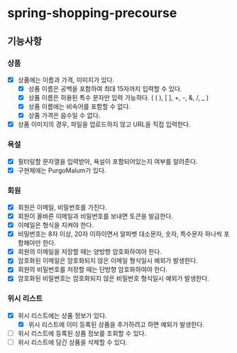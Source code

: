 # spring-shopping-precourse

## 기능사항

### 상품

- [x] 상품에는 이름과 가격, 이미지가 있다.
  - [x] 상품 이름은 공백을 포함하여 최대 15자까지 입력할 수 있다. 
  - [x] 상품 이름은 허용된 특수 문자만 입력 가능하다. ( ( ), [ ], +, -, &, /, _ )
  - [x] 상품 이름에는 비속어를 포함할 수 없다.
  - [x] 상품 가격은 음수일 수 없다.
- [x] 상품 이미지의 경우, 파일을 업로드하지 않고 URL을 직접 입력한다.

### 욕설
- [x] 필터링할 문자열을 입력받아, 욕설이 포함되어있는지 여부를 알려준다.
- [x] 구현체에는 PurgoMalum가 있다.

### 회원
- [x] 회원은 이메일, 비밀번호를 가진다.
- [x] 회원이 올바른 이메일과 비밀번호를 보내면 토큰을 발급한다.
- [x] 이메일은 형식을 지켜야 한다.
- [x] 비밀번호는 8자 이상, 20자 이하이면서 알파벳 대소문자, 숫자, 특수문자 하나씩 포함해야만 한다.
- [x] 회원의 이메일을 저장할 때는 양방향 암호화하여야 한다.
- [x] 암호화된 이메일은 암호화되지 않은 이메일 형식일시 예외가 발생한다.
- [x] 회원의 비밀번호를 저장할 때는 단방향 암호화하여야 한다.
- [x] 암호화된 비밀번호는 암호화되지 않은 비밀번호 형식일시 예외가 발생한다.

### 위시 리스트
- [x] 위시 리스트에는 상품 정보가 있다.
  - [x] 위시 리스트에 이미 등록된 상품을 추가하려고 하면 예외가 발생한다.
- [ ] 위시 리스트에 등록된 상품 정보를 조회할 수 있다.
- [ ] 위시 리스트에 담긴 상품을 삭제할 수 있다.
